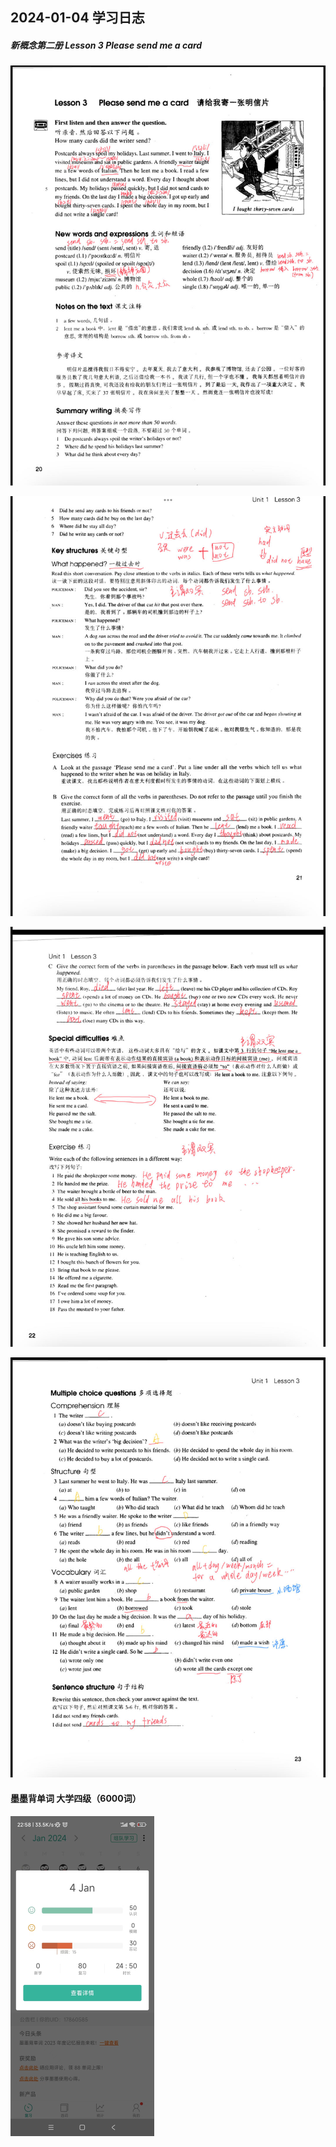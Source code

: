 ## 2024-01-04 学习日志

##### 新概念第二册  Lesson 3 Please send me a card

![image-20240104225725204](../../2024/img/image-20240104225725204.png)

![image-20240104225803720](../../2024/img/image-20240104225803720.png)

![image-20240104225738790](../../2024/img/image-20240104225738790.png)

![image-20240104225752053](../../2024/img/image-20240104225752053.png)



#### 墨墨背单词 大学四级（6000词）

<img src="../../2024/img/image-20240104225844823.png" alt="image-20240104225844823" style="zoom:50%;" />